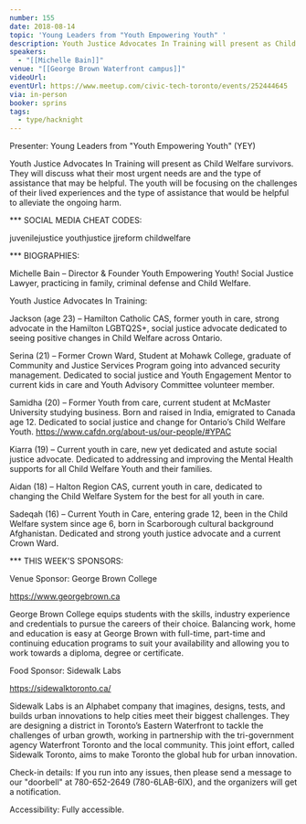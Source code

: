 ```yaml
---
number: 155
date: 2018-08-14
topic: 'Young Leaders from "Youth Empowering Youth" '
description: Youth Justice Advocates In Training will present as Child Welfare survivors. They will discuss what their most urgent needs are and the type of assistance that may be helpful. The youth will be focusing on the challenges of their lived experiences and the type of assistance that would be helpful to alleviate the ongoing harm.
speakers:
  - "[[Michelle Bain]]"
venue: "[[George Brown Waterfront campus]]"
videoUrl:
eventUrl: https://www.meetup.com/civic-tech-toronto/events/252444645
via: in-person
booker: sprins
tags:
  - type/hacknight
---
```


Presenter: Young Leaders from "Youth Empowering Youth" (YEY)

Youth Justice Advocates In Training will present as Child Welfare survivors. They will discuss what their most urgent needs are and the type of assistance that may be helpful. The youth will be focusing on the challenges of their lived experiences and the type of assistance that would be helpful to alleviate the ongoing harm.

*** SOCIAL MEDIA CHEAT CODES:

juvenilejustice youthjustice jjreform childwelfare

*** BIOGRAPHIES:

Michelle Bain – Director & Founder Youth Empowering Youth! Social Justice Lawyer, practicing in family, criminal defense and Child Welfare.

Youth Justice Advocates In Training:

Jackson (age 23) – Hamilton Catholic CAS, former youth in care, strong advocate in the Hamilton LGBTQ2S+, social justice advocate dedicated to seeing positive changes in Child Welfare across Ontario.

Serina (21) – Former Crown Ward, Student at Mohawk College, graduate of Community and Justice Services Program going into advanced security management. Dedicated to social justice and Youth Engagement Mentor to current kids in care and Youth Advisory Committee volunteer member.

Samidha (20) – Former Youth from care, current student at McMaster University studying business. Born and raised in India, emigrated to Canada age 12. Dedicated to social justice and change for Ontario’s Child Welfare Youth. https://www.cafdn.org/about-us/our-people/#YPAC

Kiarra (19) – Current youth in care, new yet dedicated and astute social justice advocate. Dedicated to addressing and improving the Mental Health supports for all Child Welfare Youth and their families.

Aidan (18) – Halton Region CAS, current youth in care, dedicated to changing the Child Welfare System for the best for all youth in care.

Sadeqah (16) – Current Youth in Care, entering grade 12, been in the Child Welfare system since age 6, born in Scarborough cultural background Afghanistan. Dedicated and strong youth justice advocate and a current Crown Ward.

*** THIS WEEK'S SPONSORS:

Venue Sponsor: George Brown College

https://www.georgebrown.ca

George Brown College equips students with the skills, industry experience and credentials to pursue the careers of their choice. Balancing work, home and education is easy at George Brown with full-time, part-time and continuing education programs to suit your availability and allowing you to work towards a diploma, degree or certificate.

Food Sponsor: Sidewalk Labs

https://sidewalktoronto.ca/

Sidewalk Labs is an Alphabet company that imagines, designs, tests, and builds urban innovations to help cities meet their biggest challenges. They are designing a district in Toronto’s Eastern Waterfront to tackle the challenges of urban growth, working in partnership with the tri-government agency Waterfront Toronto and the local community. This joint effort, called Sidewalk Toronto, aims to make Toronto the global hub for urban innovation.

Check-in details: If you run into any issues, then please send a message to our "doorbell" at 780-652-2649 (780-6LAB-6IX), and the organizers will get a notification.

Accessibility: Fully accessible.
